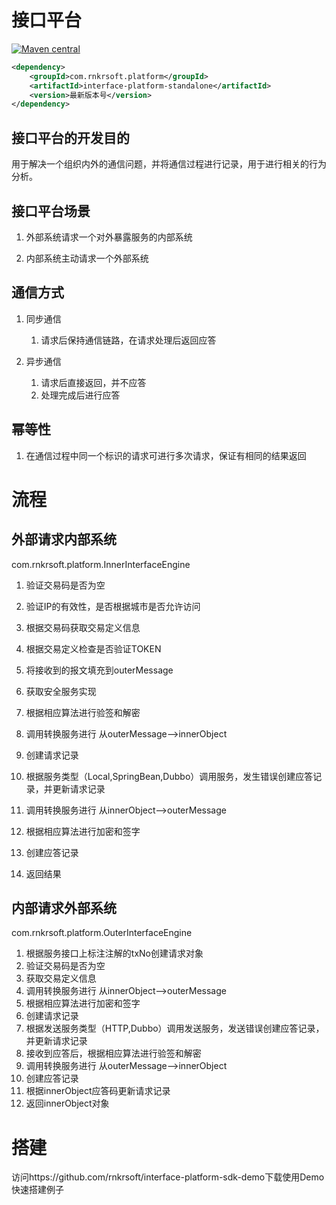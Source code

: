 # 接口平台

[![Maven central](https://maven-badges.herokuapp.com/maven-central/com.rnkrsoft.platform/interface-platform-standalone/badge.svg)](http://search.maven.org/#search|ga|1|g%3A%22com.rnkrsoft.platform%22%20AND%20a%3A%22interface-platform-standalone%22)

```xml
<dependency>
    <groupId>com.rnkrsoft.platform</groupId>
    <artifactId>interface-platform-standalone</artifactId>
    <version>最新版本号</version>
</dependency>
```

## 接口平台的开发目的

用于解决一个组织内外的通信问题，并将通信过程进行记录，用于进行相关的行为分析。

## 接口平台场景

1. 外部系统请求一个对外暴露服务的内部系统

2. 内部系统主动请求一个外部系统

## 通信方式

1. 同步通信

   1. 请求后保持通信链路，在请求处理后返回应答

2. 异步通信

   1. 请求后直接返回，并不应答
   2. 处理完成后进行应答

## 幂等性

1. 在通信过程中同一个标识的请求可进行多次请求，保证有相同的结果返回


# 流程

## 外部请求内部系统

com.rnkrsoft.platform.InnerInterfaceEngine
1. 验证交易码是否为空

2. 验证IP的有效性，是否根据城市是否允许访问

3. 根据交易码获取交易定义信息

4. 根据交易定义检查是否验证TOKEN

5. 将接收到的报文填充到outerMessage

6. 获取安全服务实现

7. 根据相应算法进行验签和解密

8. 调用转换服务进行 从outerMessage-->innerObject

9. 创建请求记录

10. 根据服务类型（Local,SpringBean,Dubbo）调用服务，发生错误创建应答记录，并更新请求记录

11. 调用转换服务进行 从innerObject-->outerMessage

12. 根据相应算法进行加密和签字

13. 创建应答记录

14. 返回结果

## 内部请求外部系统

com.rnkrsoft.platform.OuterInterfaceEngine

1. 根据服务接口上标注注解的txNo创建请求对象
2. 验证交易码是否为空
3. 获取交易定义信息
4. 调用转换服务进行 从innerObject-->outerMessage
5. 根据相应算法进行加密和签字
6. 创建请求记录
7. 根据发送服务类型（HTTP,Dubbo）调用发送服务，发送错误创建应答记录，并更新请求记录
8. 接收到应答后，根据相应算法进行验签和解密
9. 调用转换服务进行 从outerMessage-->innerObject
10. 创建应答记录
11. 根据innerObject应答码更新请求记录
12. 返回innerObject对象



# 搭建

访问https://github.com/rnkrsoft/interface-platform-sdk-demo下载使用Demo快速搭建例子
